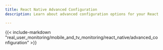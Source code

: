 ```yaml
---
title: React Native Advanced Configuration
description: Learn about advanced configuration options for your React Native setup.

---
```


{{< include-markdown "real_user_monitoring/mobile_and_tv_monitoring/react_native/advanced_configuration" >}}